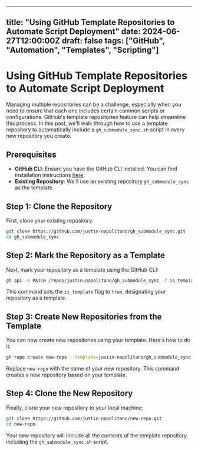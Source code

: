 
---
title: "Using GitHub Template Repositories to Automate Script Deployment"
date: 2024-06-27T12:00:00Z
draft: false
tags: ["GitHub", "Automation", "Templates", "Scripting"]
---

# Using GitHub Template Repositories to Automate Script Deployment

Managing multiple repositories can be a challenge, especially when you need to ensure that each one includes certain common scripts or configurations. GitHub's template repositories feature can help streamline this process. In this post, we'll walk through how to use a template repository to automatically include a `gh_submodule_sync.sh` script in every new repository you create.

## Prerequisites

- **GitHub CLI**: Ensure you have the GitHub CLI installed. You can find installation instructions [here](https://cli.github.com/).
- **Existing Repository**: We'll use an existing repository `gh_submodule_sync` as the template.

## Step 1: Clone the Repository

First, clone your existing repository:

```sh
git clone https://github.com/justin-napolitano/gh_submodule_sync.git
cd gh_submodule_sync
```

## Step 2: Mark the Repository as a Template

Next, mark your repository as a template using the GitHub CLI:

```sh
gh api -X PATCH /repos/justin-napolitano/gh_submodule_sync -f is_template=true
```

This command sets the `is_template` flag to `true`, designating your repository as a template.

## Step 3: Create New Repositories from the Template

You can now create new repositories using your template. Here's how to do it:

```sh
gh repo create new-repo --template=justin-napolitano/gh_submodule_sync --public --confirm
```

Replace `new-repo` with the name of your new repository. This command creates a new repository based on your template.

## Step 4: Clone the New Repository

Finally, clone your new repository to your local machine:

```sh
git clone https://github.com/justin-napolitano/new-repo.git
cd new-repo
```

Your new repository will include all the contents of the template repository, including the `gh_submodule_sync.sh` script.
